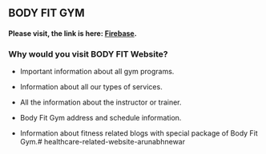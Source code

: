 ## BODY FIT GYM

#### Please visit, the link is here: [Firebase]( https://body-fit-fitness.web.app/).

###  Why would you visit BODY FIT Website?

- Important information about all gym programs.

- Information about all our types of services.

- All the information about the instructor or trainer.

- Body Fit Gym address and schedule information.

- Information about fitness related blogs with special package of Body Fit Gym.#   h e a l t h c a r e - r e l a t e d - w e b s i t e - a r u n a b h n e w a r  
 